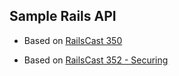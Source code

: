 ## Sample Rails API 


* Based on [RailsCast 350](http://railscasts.com/episodes/350-rest-api-versioning?view=asciicast)

* Based on [RailsCast 352 - Securing](http://railscasts.com/episodes/352-securing-an-api?view=asciicast)

